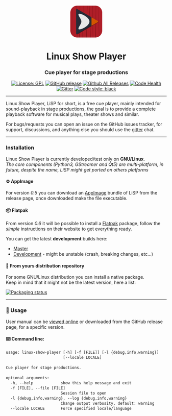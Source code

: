<p align="center">
    <img src="https://github.com/FrancescoCeruti/linux-show-player/blob/develop/dist/linuxshowplayer.png?raw=true" alt="Logo" width="100" height=100>
</p>
<h1 align="center">Linux Show Player</h1>
<h3 align="center">Cue player for stage productions</h3>

<p align="center">
    <a href="https://github.com/FrancescoCeruti/linux-show-player/blob/master/LICENSE"><img alt="License: GPL" src="https://img.shields.io/badge/license-GPL-blue.svg"></a>
    <a href="https://github.com/FrancescoCeruti/linux-show-player/releases/latest"><img src="https://img.shields.io/github/release/FrancescoCeruti/linux-show-player.svg?maxAge=2592000" alt="GitHub release" /></a>
    <a href="https://github.com/FrancescoCeruti/linux-show-player/releases"><img src="https://img.shields.io/github/downloads/FrancescoCeruti/linux-show-player/total.svg?maxAge=2592000" alt="Github All Releases" /></a>
    <a href="https://www.codacy.com/app/ceppofrancy/linux-show-player?utm_source=github.com&amp;utm_medium=referral&amp;utm_content=FrancescoCeruti/linux-show-player&amp;utm_campaign=Badge_Grade"><img src="https://api.codacy.com/project/badge/Grade/bef08c3ae14e4953962b7e4bc82a0c03" alt="Code Health" /></a>
    <a href="https://gitter.im/linux-show-player/linux-show-player"><img src="https://img.shields.io/gitter/room/nwjs/nw.js.svg?maxAge=2592000" alt="Gitter" /></a>
    <a href="https://github.com/ambv/black"><img src="https://img.shields.io/badge/code%20style-black-000000.svg" alt="Code style: black"></a>
</p>

---

Linux Show Player, LiSP for short, is a free cue player, mainly intended for sound-playback in stage productions, the goal is to provide a complete playback software for musical plays, theater shows and similar.

For bugs/requests you can open an issue on the GitHub issues tracker, for support, discussions, and anything else you should use the [gitter](https://gitter.im/linux-show-player/linux-show-player) chat.

---

### Installation

Linux Show Player is currently developed/test only on **GNU/Linux**.<br>
_The core components (Python3, GStreamer and Qt5) are multi-platform, in future, despite the name, LiSP might get ported on others platforms_

#### ⚙️ AppImage

For version _0.5_ you can download an [AppImage](http://appimage.org/) bundle of LiSP from the release page, once downloaded make the file executable.

#### 📦 Flatpak

From version _0.6_ it will be possible to install a [Flatpak](https://flatpak.org/) package, follow the _simple_ instructions on their website to get everything ready. 

You can get the latest **development** builds here:
 * [Master](https://bintray.com/francescoceruti/LinuxShowPlayer/master/_latestVersion)
 * [Development](https://bintray.com/francescoceruti/LinuxShowPlayer/develop/_latestVersion) - might be unstable (crash, breaking changes, etc...)

#### 🐧 From yours distribution repository

For some GNU/Linux distribution you can install a native package.<br>
Keep in mind that it might not be the latest version, here a list: 

[![Packaging status](https://repology.org/badge/vertical-allrepos/linux-show-player.svg)](https://repology.org/metapackage/linux-show-player)

---

### 📖 Usage

User manual can be [viewed online](http://linux-show-player-users.readthedocs.io/en/latest/index.html)
or downloaded from the GitHub release page, for a specific version.

#### ⌨️ Command line:

```
usage: linux-show-player [-h] [-f [FILE]] [-l {debug,info,warning}]
                         [--locale LOCALE]

Cue player for stage productions.

optional arguments:
  -h, --help            show this help message and exit
  -f [FILE], --file [FILE]
                        Session file to open
  -l {debug,info,warning}, --log {debug,info,warning}
                        Change output verbosity. default: warning
  --locale LOCALE       Force specified locale/language
```
